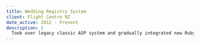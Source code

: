 ```yaml
---
title: Wedding Registry System
client: Flight Centre NZ
date_active: 2012 - Present
description: |
  Took over legacy classic ASP system and gradually integrated new Ruby code. Integrated with various eCard Solutions APIs.
---
```

